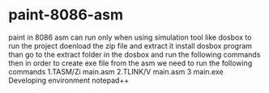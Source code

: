 # paint-8086-asm
paint in 8086 asm can run only when using simulation tool like dosbox
to run the project doenload the zip file and extract it
install dosbox program
than go to the extract folder in the dosbox and run the following commands
then in order to create exe file from the asm we need to run the following commands
1.TASM/Zi main.asm
2.TLINK/V main.asm
3 main.exe  
Developing environment notepad++ 
